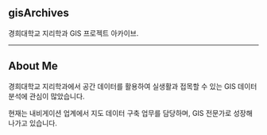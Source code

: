 ## gisArchives

경희대학교 지리학과 GIS 프로젝트 아카이브.

---

## About Me

경희대학교 지리학과에서 공간 데이터를 활용하여 실생활과 접목할 수 있는 GIS 데이터 분석에 관심이 많았습니다.

현재는 내비게이션 업계에서 지도 데이터 구축 업무를 담당하며, GIS 전문가로 성장해나가고 있습니다.

